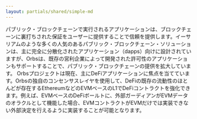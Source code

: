 ```yaml
---
layout: partials/shared/simple-md
---
```


パブリック・ブロックチェーンで実行されるアプリケーションは、ブロックチェーンに裏打ちされた保証をユーザーに提供することで信頼を提供します。イーサリアムのような多くの人気のあるパブリック・ブロックチェーン・ソリューションは、主に完全に分散化されたアプリケーション（dapps）向けに設計されていますが、Orbsは、既存の営利企業によって開発された許可性のアプリケーションもサポートすることで、パブリック・ブロックチェーンの提供を拡大しています。 Orbsプロジェクトは現在、主にDeFiアプリケーションに焦点を当てています。Orbsの独自のコンセンサスレイヤを使用して、DeFiの既存の流動性のほとんどが存在するEthereumなどのEVMベースのL1でDeFiコントラクトを強化できます。例えば、EVMベースのDeFiボールトに、外部ガーディアンがEVMデータのオラクルとして機能した場合、EVMコントラクトがEVMだけでは実装できない外部決定を行えるように実装することが可能となります。
